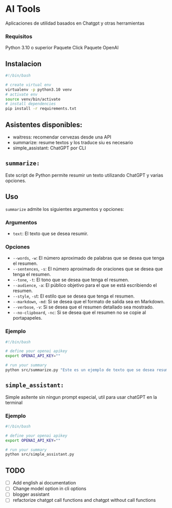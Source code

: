 # AI Tools 

Aplicaciones de utilidad basados en Chatgpt y otras herramientas

### Requisitos

Python 3.10 o superior
Paquete Click
Paquete OpenAI

## Instalacion

```bash
#!/bin/bash

# create virtual env
virtualenv -p python3.10 venv
# activate env
source venv/bin/activate
# install dependencies
pip install -r requirements.txt
```

## Asistentes disponibles:

* waitress: recomendar cervezas desde una API
* summarize: resume textos y los traduce siu es necesario
* simple_assistant: ChatGPT por CLI

## `summarize:`

Este script de Python permite resumir un texto utilizando ChatGPT y varias opciones.

## Uso
`summarize` admite los siguientes argumentos y opciones:

### Argumentos
* `text`: El texto que se desea resumir.
### Opciones

* `--words`, `-w`: El número aproximado de palabras que se desea que tenga el resumen.
* `--sentences`, `-s`: El número aproximado de oraciones que se desea que tenga el resumen.
* `--tone`, `-t`: El tono que se desea que tenga el resumen.
* `--audience`, `-a`: El público objetivo para el que se está escribiendo el resumen.
* `--style`, `-s`t: El estilo que se desea que tenga el resumen.
* `--markdown`, `-md`: Si se desea que el formato de salida sea en Markdown.
* `--verbose`, `-v`: Si se desea que el resumen detallado sea mostrado.
* `--no-clipboard`, `-nc`: Si se desea que el resumen no se copie al portapapeles.

### Ejemplo
```bash
#!/bin/bash

# define your openai apikey
export OPENAI_API_KEY=""

# run your summary
python src/summarize.py "Este es un ejemplo de texto que se desea resumir" -w 10 -s 2 -t neutral -a estudiantes -st informativo -md

```

## `simple_assistant:`

Simple asitente sin ningun prompt especial, util para usar chatGPT en la terminal

### Ejemplo
```bash
#!/bin/bash

# define your openai apikey
export OPENAI_API_KEY=""

# run your summary
python src/simple_assistant.py 

```

## TODO
- [ ] Add english ai documentation
- [ ] Change model option in cli options
- [ ] blogger assistant 
- [ ] refactorize chatgpt call functions and chatgpt without call functions